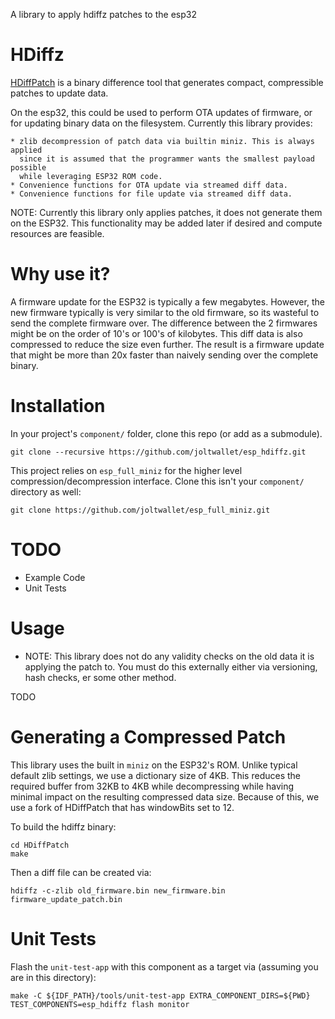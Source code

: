 A library to apply hdiffz patches to the esp32

# HDiffz

[HDiffPatch](https://github.com/sisong/HDiffPatch) is a binary difference tool 
that generates compact, compressible patches to update data.

On the esp32, this could be used to perform OTA updates of firmware, or for
updating binary data on the filesystem. Currently this library provides:

    * zlib decompression of patch data via builtin miniz. This is always applied
      since it is assumed that the programmer wants the smallest payload possible
      while leveraging ESP32 ROM code.
    * Convenience functions for OTA update via streamed diff data.
    * Convenience functions for file update via streamed diff data.

NOTE: Currently this library only applies patches, it does not generate them 
on the ESP32. This functionality may be added later if desired and compute 
resources are feasible.

# Why use it?
A firmware update for the ESP32 is typically a few megabytes. However, the new 
firmware typically is very similar to the old firmware, so its wasteful to 
send the complete firmware over. The difference between the 2 firmwares might 
be on the order of 10's or 100's of kilobytes. This diff data is also compressed
to reduce the size even further. The result is a firmware update that might be
more than 20x faster than naively sending over the complete binary.

# Installation

In your project's `component/` folder, clone this repo (or add as a submodule).

```
git clone --recursive https://github.com/joltwallet/esp_hdiffz.git
```

This project relies on `esp_full_miniz` for the higher level compression/decompression 
interface. Clone this isn't your `component/` directory as well:

```
git clone https://github.com/joltwallet/esp_full_miniz.git
```

# TODO

* Example Code
* Unit Tests

# Usage

* NOTE: This library does not do any validity checks on the old data it is applying 
  the patch to. You must do this externally either via versioning, hash checks, 
  er some other method.

TODO

# Generating a Compressed Patch

This library uses the built in `miniz` on the ESP32's ROM. Unlike typical 
default zlib settings, we use a dictionary size of 4KB. This reduces the 
required buffer from 32KB to 4KB while decompressing while having minimal 
impact on the resulting compressed data size. Because of this, we use a 
fork of HDiffPatch that has windowBits set to 12.

To build the hdiffz binary:

```
cd HDiffPatch
make
```

Then a diff file can be created via:

```
hdiffz -c-zlib old_firmware.bin new_firmware.bin firmware_update_patch.bin
```

# Unit Tests

Flash the `unit-test-app` with this component as a target via (assuming you are in this directory):

```
make -C ${IDF_PATH}/tools/unit-test-app EXTRA_COMPONENT_DIRS=${PWD} TEST_COMPONENTS=esp_hdiffz flash monitor
```

